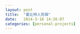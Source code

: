 ```yaml
---
layout: post
title:  "霍比特人剪辑"
date:   2014-3-18 14:26:07
categories: [personal-projects]
---
```


<jplayer url="videos/huo-bi-te-ren-jian-ji.mp4" title="霍比特人剪辑"></jplayer>
